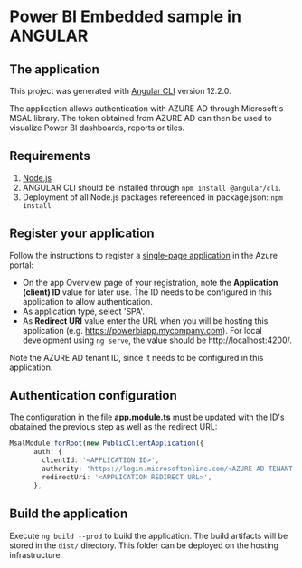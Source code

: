 # Power BI Embedded sample in ANGULAR

## The application
This project was generated with [Angular CLI](https://github.com/angular/angular-cli) version 12.2.0.

The application allows authentication with AZURE AD through Microsoft's MSAL library. The token obtained from AZURE AD
can then be used to visualize Power BI dashboards, reports or tiles.


## Requirements
1. [Node.js](https://nodejs.dev/learn/how-to-install-nodejs)
2. ANGULAR CLI should be installed through ``npm install @angular/cli``.
3. Deployment of all Node.js packages refereenced in package.json: ``npm install``


## Register your application
Follow the instructions to register a [single-page application](https://docs.microsoft.com/en-us/azure/active-directory/develop/scenario-spa-app-registration) in the Azure portal:
- On the app Overview page of your registration, note the **Application (client) ID** value for later use. The ID needs to be configured in this application to allow authentication.
- As application type, select 'SPA'.
- As **Redirect URI** value enter the URL when you will be hosting this application (e.g. https://powerbiapp.mycompany.com). For local development using ``ng serve``, the value should be http://localhost:4200/.

Note the AZURE AD tenant ID, since it needs to be configured in this application.

## Authentication configuration
The configuration in the file **app.module.ts** must be updated with the ID's obatained the previous step as well as the redirect URL:
```typescript
MsalModule.forRoot(new PublicClientApplication({
      auth: {
        clientId: '<APPLICATION ID>',
        authority: 'https://login.microsoftonline.com/<AZURE AD TENANT ID>',
        redirectUri: '<APPLICATION REDIRECT URL>',
      },
```


## Build the application
Execute ``ng build --prod`` to build the application.  The build artifacts will be stored in the `dist/` directory. This folder can be deployed on the hosting infrastructure.
